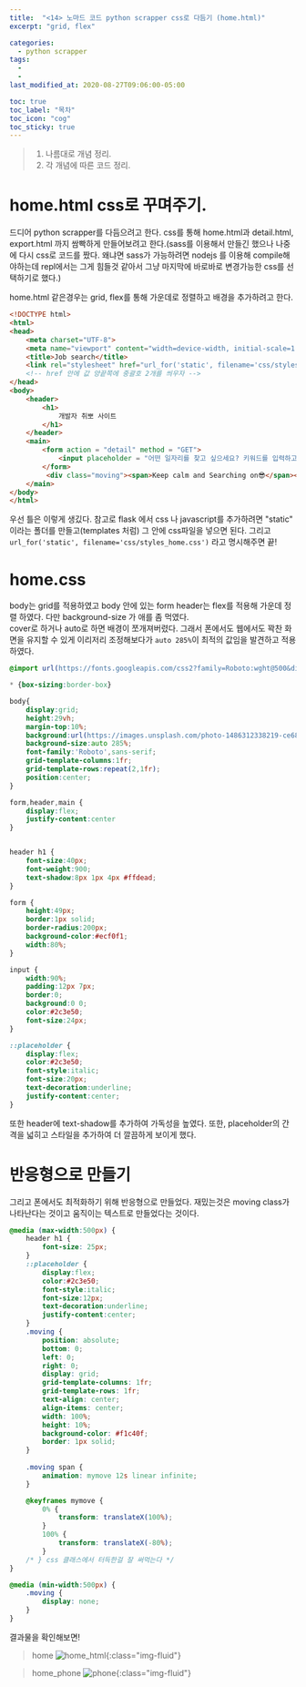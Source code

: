 ```yaml
---
title:  "<14> 노마드 코드 python scrapper css로 다듬기 (home.html)"
excerpt: "grid, flex"

categories:
  - python scrapper
tags:
  - 
  - 
last_modified_at: 2020-08-27T09:06:00-05:00

toc: true
toc_label: "목차"
toc_icon: "cog"
toc_sticky: true
---
```


> 1. 나름대로 개념 정리.  
> 2. 각 개념에 따른 코드 정리.  


# home.html css로 꾸며주기.
드디어 python scrapper를 다듬으려고 한다. css를 통해 home.html과 detail.html, export.html 까지 쌈빡하게 만들어보려고 한다.(sass를 이용해서 만들긴 했으나 나중에 다시 css로 코드를 짰다. 왜냐면 sass가 가능하려면 nodejs 를 이용해 compile해야하는데 repl에서는 그게 힘들것 같아서 그냥 마지막에 바로바로 변경가능한 css를 선택하기로 했다.)  

home.html 같은경우는 grid, flex를 통해 가운데로 정렬하고 배경을 추가하려고 한다.


```html
<!DOCTYPE html>
<html>
<head>
    <meta charset="UTF-8">
    <meta name="viewport" content="width=device-width, initial-scale=1.0">
    <title>Job search</title>
    <link rel="stylesheet" href="url_for('static', filename='css/styles_home.css')">
    <!-- href 안에 값 양끝쪽에 중괄호 2개를 씌우자 -->
</head>
<body>
    <header>
        <h1>
            개발자 취뽀 사이트
        </h1>
    </header>
    <main>
        <form action = "detail" method = "GET">
            <input placeholder = "어떤 일자리를 찾고 싶으세요? 키워드를 입력하고 엔터를 누르세요(ex>python)" required name = "job"/>
        </form>
         <div class="moving"><span>Keep calm and Searching on😎</span></div>
    </main>
</body>
</html>
```

우선 틀은 이렇게 생깄다. 참고로 flask 에서 css 나 javascript를 추가하려면 "static" 이라는 폴더를 만들고(templates 처럼) 그 안에 css파일을 넣으면 된다. 그리고  `url_for('static', filename='css/styles_home.css')` 라고 명시해주면 끝! 

# home.css

body는 grid를 적용하였고 body 안에 있는 form header는 flex를 적용해 가운데 정렬 하였다. 다만 background-size 가 애를 좀 먹였다.  
cover로 하거나 auto로 하면 배경이 쪼개져버렸다. 그래서 폰에서도 웹에서도 꽉찬 화면을 유지할 수 있게 이리저리 조정해보다가 `auto 285%`이 최적의 값임을 발견하고 적용하였다.

```css
@import url(https://fonts.googleapis.com/css2?family=Roboto:wght@500&display=swap);

* {box-sizing:border-box}

body{
	display:grid;
	height:29vh;
	margin-top:10%;
	background:url(https://images.unsplash.com/photo-1486312338219-ce68d2c6f44d?ixlib=rb-1.2.1&ixid=eyJhcHBfaWQiOjEyMDd9&auto=format&fit=crop&w=1052&q=80); 
	background-size:auto 285%;
	font-family:'Roboto',sans-serif;
	grid-template-columns:1fr;
	grid-template-rows:repeat(2,1fr);
	position:center;
}

form,header,main {
	display:flex; 
	justify-content:center
}


header h1 {
	font-size:40px; 
	font-weight:900; 
	text-shadow:8px 1px 4px #ffdead;
}

form {
	height:49px;
	border:1px solid; 
	border-radius:200px; 
	background-color:#ecf0f1;
	width:80%;
}

input {
	width:90%; 
	padding:12px 7px;
	border:0; 
	background:0 0;
	color:#2c3e50;
	font-size:24px;
}

::placeholder {
	display:flex;
	color:#2c3e50; 
	font-style:italic; 
	font-size:20px; 
	text-decoration:underline;
	justify-content:center;
}

```

또한 header에 text-shadow를 추가하여 가독성을 높였다. 또한, placeholder의 간격을 넓히고 스타일을 추가하여 더 깔끔하게 보이게 했다.  

# 반응형으로 만들기  

그리고 폰에서도 최적화하기 위해 반응형으로 만들었다. 재밌는것은 moving class가 나타난다는 것이고 움직이는 텍스트로 만들었다는 것이다.

```css
@media (max-width:500px) {
    header h1 {
        font-size: 25px;
	}
	::placeholder {
		display:flex;
		color:#2c3e50; 
		font-style:italic; 
		font-size:12px; 
		text-decoration:underline;
		justify-content:center;
	}
	.moving {
		position: absolute;
		bottom: 0;
		left: 0;
		right: 0;
		display: grid;
		grid-template-columns: 1fr;
		grid-template-rows: 1fr;
		text-align: center;
		align-items: center;
		width: 100%;
		height: 10%;
		background-color: #f1c40f;
		border: 1px solid;
	}
		
	.moving span {
		animation: mymove 12s linear infinite; 
	}

	@keyframes mymove {
		0% {
			transform: translateX(100%);
		}
		100% {
			transform: translateX(-80%);
		}    
	/* } css 클래스에서 터득한걸 잘 써먹는다 */
}

@media (min-width:500px) {
	.moving {
		display: none;
	}
}
```
결과물을 확인해보면!  


> home
![home_html](https://yeonghunko.github.io/assets/img/scrap/home_html.png){:class="img-fluid"}  
  
   
   
>home_phone
![phone](https://yeonghunko.github.io/assets/img/scrap/phone.png){:class="img-fluid"}





